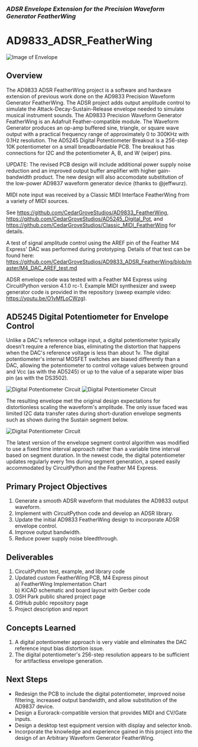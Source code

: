 ### _ADSR Envelope Extension for the Precision Waveform Generator FeatherWing_
# AD9833_ADSR_FeatherWing

![Image of Envelope](https://github.com/CedarGroveStudios/AD9833_ADSR_FeatherWing/blob/master/photos/smooth_ADSR_social.png)

## Overview
The AD9833 ADSR FeatherWing project is a software and hardware extension of previous work done on the AD9833 Precision Waveform Generator FeatherWing. The ADSR project adds output amplitude control to simulate the Attack-Decay-Sustain-Release envelope needed to simulate musical instrument sounds.
The AD9833 Precision Waveform Generator FeatherWing is an Adafruit Feather-compatible module. The Waveform Generator produces an op-amp buffered sine, triangle, or square wave output with a practical frequency range of approximately 0 to 300KHz with 0.1Hz resolution. The AD5245 Digital Potentiometer Breakout is a 256-step 10K potentiometer on a small breadboardable PCB. The breakout has connections for I2C and the potentiometer A, B, and W (wiper) pins.

UPDATE: The revised PCB design will include additional power supply noise reduction and an improved output buffer amplifier with higher gain-bandwidth product. The new design will also accomodate substitution of the low-power AD9837 waveform generator device (thanks to @jeffwurz).

MIDI note input was received by a Classic MIDI Interface FeatherWing from a variety of MIDI sources.

See https://github.com/CedarGroveStudios/AD9833_FeatherWing, https://github.com/CedarGroveStudios/AD5245_Digital_Pot, and https://github.com/CedarGroveStudios/Classic_MIDI_FeatherWing for details.

A test of signal amplitude control using the AREF pin of the Feather M4 Express' DAC was performed during prototyping. Details of that test can be found here: https://github.com/CedarGroveStudios/AD9833_ADSR_FeatherWing/blob/master/M4_DAC_AREF_test.md

ADSR envelope code was tested with a Feather M4 Express using CircuitPython version 4.1.0 rc-1. Example MIDI synthesizer and sweep generator code is provided in the repository (sweep example video: https://youtu.be/O1vMfLoCWzg). 
  
## AD5245 Digital Potentiometer for Envelope Control
Unlike a DAC's reference voltage input, a digital potentiometer typically doesn't require a reference bias, eliminating the distortion that happens when the DAC's reference voltage is less than about 1v. The digital potentiometer's internal MOSFET switches are biased differently than a DAC, allowing the potentiometer to control voltage values between ground and Vcc (as with the AD5245) or up to the value of a separate wiper bias pin (as with the DS3502).

![Digital Potentiometer Circuit](https://github.com/CedarGroveStudios/AD9833_ADSR_FeatherWing/blob/master/photos/ADSR_digipot_concept.png)
![Digital Potentiometer Circuit](https://github.com/CedarGroveStudios/AD9833_ADSR_FeatherWing/blob/master/photos/DS1Z_QuickPrint12.png)

The resulting envelope met the original design expectations for distortionless scaling the waveform's amplitude. The only issue faced was limited I2C data transfer rates during short-duration envelope segments such as shown during the Sustain segment below.

![Digital Potentiometer Circuit](https://github.com/CedarGroveStudios/AD9833_ADSR_FeatherWing/blob/master/photos/DS1Z_QuickPrint13.png)

The latest version of the envelope segment control algorithm was modified to use a fixed time interval approach rather than a variable time interval based on segment duration. In the newest code, the digital potentiometer updates regularly every 1ms during segment generation, a speed easily accommodated by CircuitPython and the Feather M4 Express.

## Primary Project Objectives
1)	Generate a smooth ADSR waveform that modulates the AD9833 output waveform.  
2)	Implement with CircuitPython code and develop an ADSR library.
3)	Update the initial AD9833 FeatherWing design to incorporate ADSR envelope control.
4)  Improve output bandwidth.
5)  Reduce power supply noise bleedthrough.
## Deliverables
1)	CircuitPython test, example, and library code
2)  Updated custom FeatherWing PCB, M4 Express pinout  
  a) FeatherWing Implementation Chart  
  b) KiCAD schematic and board layout with Gerber code  
3)	OSH Park public shared project page
4)	GitHub public repository page
5)	Project description and report
## Concepts Learned
1)  A digital potentiometer approach is very viable and eliminates the DAC reference input bias distortion issue. 
7)  The digital potentiometer's 256-step resolution appears to be sufficient for artifactless envelope generation.
## Next Steps
  * Redesign the PCB to include the digital potentiometer, improved noise filtering, increased output bandwidth, and allow substitution of the AD9837 device.
  * Design a Eurorack-compatible version that provides MIDI and CV/Gate inputs.
  * Design a desktop test equipment version with display and selector knob.
  *	Incorporate the knowledge and experience gained in this project into the design of an Arbitrary Waveform Generator FeatherWing.

